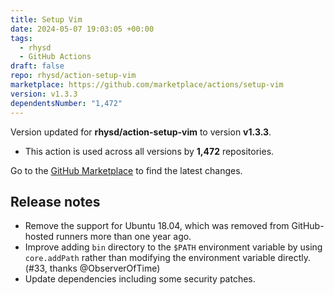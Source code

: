 ```yaml
---
title: Setup Vim
date: 2024-05-07 19:03:05 +00:00
tags:
  - rhysd
  - GitHub Actions
draft: false
repo: rhysd/action-setup-vim
marketplace: https://github.com/marketplace/actions/setup-vim
version: v1.3.3
dependentsNumber: "1,472"
---
```



Version updated for **rhysd/action-setup-vim** to version **v1.3.3**.
- This action is used across all versions by **1,472** repositories.

Go to the [GitHub Marketplace](https://github.com/marketplace/actions/setup-vim) to find the latest changes.

## Release notes

- Remove the support for Ubuntu 18.04, which was removed from GitHub-hosted runners more than one year ago.
- Improve adding `bin` directory to the `$PATH` environment variable by using `core.addPath` rather than modifying the environment variable directly. (#33, thanks @ObserverOfTime)
- Update dependencies including some security patches.
